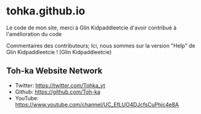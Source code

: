 # tohka.github.io
Le code de mon site, merci à Glin Kidpaddleetcie d'avoir contribué à l'amélioration du code

Commentaires des contributeurs; Ici, nous sommes sur la version "Help" de Glin Kidpaddleetcie ! (Glin Kidpaddleetcie)

## Toh-ka Website Network

* Twitter: https://twitter.com/Tohka_yt
* Github: https://github.com/Toh-ka
* YouTube: https://www.youtube.com/channel/UC_EfLUO4DJcfsCuPhjc4e8A

